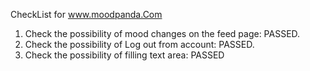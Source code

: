 CheckList for www.moodpanda.Com


1. Check the possibility of mood changes on the feed page: PASSED.
2. Check the possibility of Log out from account: PASSED.
3. Check the possibility of filling text area: PASSED